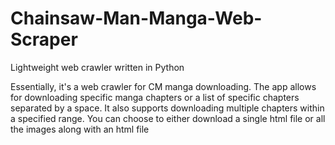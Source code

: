# Chainsaw-Man-Manga-Web-Scraper
Lightweight web crawler written in Python

Essentially, it's a web crawler for CM manga downloading. The app allows for downloading specific manga chapters or a list of specific chapters separated by a space. It also supports downloading multiple chapters within a specified range. You can choose to either download  a single html file or all the images along with an html file
